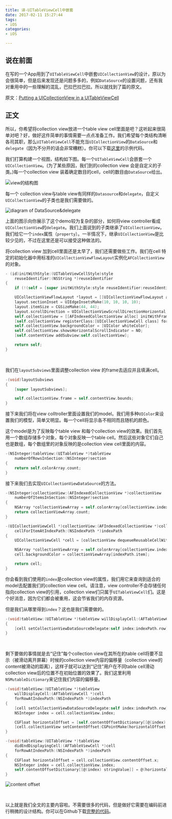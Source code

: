 ```yaml
---
title: 译-UITableViewCell中嵌套
date: 2017-02-11 15:27:44
tags:
- iOS
categories:
- iOS

---
```


## 说在前面

在写的一个App用到了`UITableViewCell`中嵌套`UICollectionView`的设计，原以为会很简单，但是后来发现还是问题多多的，例如`DataSource`的设置问题，还有我对重用中的一些理解的混乱，巴拉巴拉巴拉。所以就找到了篇的原文。  

原文：[Putting a UICollectionView in a UITableViewCell](http://ashfurrow.com/blog/putting-a-uicollectionview-in-a-uitableviewcell/)

  

## 正文

所以，你希望将collection view放进一个table view cell里面是吧？这听起来很简单对吧？好，做好这件简单的事情需要一点点准备工作。我们希望每个类结构清晰各司其职，那么`UITableViewCell`不能充当`UICollectionView`的`DataSource`和`delegate`（因为不分开的话会非常糟糕）。你可以下载[这里](https://github.com/AshFurrow/AFTabledCollectionView)的示例代码。  

   

我们打算构建一个视图，结构如下图。每一个`UITableViewCell`会嵌套一个`UICollectionView`。(为了某些原因，我们到的collection view 会是自定义的子类。)每一个collection view 装着确定数目的cell，cell的数目由`DataSource`给出。  

![view的结构图](http://ashfurrow.com/img/import/blog/putting-a-uicollectionview-in-a-uitableviewcell/AFE11F3C86B04CDF9EDB1F080C6668EB.png)

  

每一个 collection view与table view有同样的`Datasource`和`delegate`，自定义`UICollectionView`的子类也是我们需要做的。  

![diagram of DataSource&delegate](http://ashfurrow.com/img/import/blog/putting-a-uicollectionview-in-a-uitableviewcell/E26436B73EEE4D06A38646AEDAFC9692.png)         

 上面的图示向你展示了这个demo较为复杂的部分，如何将view controller看成`UICollectionView`的`delegate`。我们上面说到的子类继承了`UICollectionView`，我们给它一个`index`属性（`property`）。一半情况下，继承`UICollectionView`是比较少见的，不过在这里还是可以接受这种做法的。  

  

将collection view 加到cell里面还是太早了，我们还需要做些工作。我们在cell 特定的初始化器中用标准的`UICollectionViewFlowLayout`实例化`AFCollectionView`的对象。  

```objective-c
- (id)initWithStyle:(UITableViewCellStyle)style 
    reuseIdentifier:(NSString *)reuseIdentifier
{
    if (!(self = [super initWithStyle:style reuseIdentifier:reuseIdentifier])) return nil;

    UICollectionViewFlowLayout *layout = [[UICollectionViewFlowLayout alloc] init];
    layout.sectionInset = UIEdgeInsetsMake(10, 10, 10, 10);
    layout.itemSize = CGSizeMake(44, 44);
    layout.scrollDirection = UICollectionViewScrollDirectionHorizontal;
    self.collectionView = [[AFIndexedCollectionView alloc] initWithFrame:CGRectZero collectionViewLayout:layout];
    [self.collectionView registerClass:[UICollectionViewCell class] forCellWithReuseIdentifier:CollectionViewCellIdentifier];
    self.collectionView.backgroundColor = [UIColor whiteColor];
    self.collectionView.showsHorizontalScrollIndicator = NO;
    [self.contentView addSubview:self.collectionView];

    return self;
}
```

​    

我们在`layoutSubviews`里面调整collection view 的frame去适应并且填满cell。

```objective-c
-(void)layoutSubviews
{
    [super layoutSubviews];

    self.collectionView.frame = self.contentView.bounds;
}
```

  

接下来我们将在view colltroller里面设置我们的model。我们用多种`UIColor`来设置我们的模型，简单又明显。每一个cell将显示各不相同而且随机的颜色。   

  

这个model是为了反映每个table view 和每个collection view的效果。我们首先用一个数组存储多个对象，每个对象反映一个table cell。然后这些对象它们自己也是数组，每个数组里的对象反映的是collection view cell里面的内容。

```objective-c
-(NSInteger)tableView:(UITableView *)tableView 
    numberOfRowsInSection:(NSInteger)section
{
    return self.colorArray.count;
}
```

   

接下来我们去实现`UICollectionViewDataSource`的方法。

```objective-c
-(NSInteger)collectionView:(AFIndexedCollectionView *)collectionView 
    numberOfItemsInSection:(NSInteger)section
{
    NSArray *collectionViewArray = self.colorArray[collectionView.index];
    return collectionViewArray.count;
}

-(UICollectionViewCell *)collectionView:(AFIndexedCollectionView *)collectionView 
    cellForItemAtIndexPath:(NSIndexPath *)indexPath
{    
    UICollectionViewCell *cell = [collectionView dequeueReusableCellWithReuseIdentifier:CollectionViewCellIdentifier forIndexPath:indexPath];

    NSArray *collectionViewArray = self.colorArray[collectionView.index];
    cell.backgroundColor = collectionViewArray[indexPath.item];

    return cell;
}
```

  

你会看到我们使用的`index`是collection view的属性，我们用它来查询到适合的model去配置我们的collection view cell。请注意，view controller不会存储任何指向collection view的引用，collection view们只属于`UITableViewCell`们。这是个好消息，因为它们都会被重用，这会节省我们的内存资源。  

  

但是我们从哪里得到`index`？这也是我们需要做的。  

```objective-c
-(void)tableView:(UITableView *)tableView willDisplayCell:(AFTableViewCell *)cell forRowAtIndexPath:(NSIndexPath *)indexPath
{
    [cell setCollectionViewDataSourceDelegate:self index:indexPath.row];
}
```

​     

剩下要做的事情就是去“记住”每个collection view在其所在的table cell将要不显示（被滑动离开屏幕）时候的collection view内容的偏移量（collection view的content被滑动的距离），这样子就可以达到“记住”用户在不同table cell滑动collection view后的位置不在初始位置的效果了。我们这里利用`NSMutableDictionary`来记住我们内容的偏移量。  

```objective-c
-(void)tableView:(UITableView *)tableView 
    willDisplayCell:(AFTableViewCell *)cell 
    forRowAtIndexPath:(NSIndexPath *)indexPath
{
    [cell setCollectionViewDataSourceDelegate:self index:indexPath.row];
    NSInteger index = cell.collectionView.index;

    CGFloat horizontalOffset = [self.contentOffsetDictionary[[@(index) stringValue]] floatValue];
    [cell.collectionView setContentOffset:CGPointMake(horizontalOffset, 0)];
}

-(void)tableView:(UITableView *)tableView 
    didEndDisplayingCell:(AFTableViewCell *)cell 
    forRowAtIndexPath:(NSIndexPath *)indexPath
{
    CGFloat horizontalOffset = cell.collectionView.contentOffset.x;
    NSInteger index = cell.collectionView.index;
    self.contentOffsetDictionary[[@(index) stringValue]] = @(horizontalOffset);
}
```

![content offset](http://ashfurrow.com/img/import/blog/putting-a-uicollectionview-in-a-uitableviewcell/1DA58865F87F4E9696A16088F491E04D.png)

​    

以上就是我们全文的主要内容啦。不需要很多的代码，但是做好它需要在编码前进行稍微的设计结构。你可以在Github下载[完整的代码](https://github.com/AshFurrow/AFTabledCollectionView)。  
